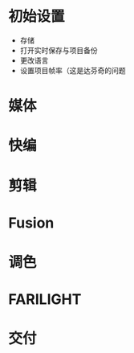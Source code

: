 # 初始设置

- 存储
- 打开实时保存与项目备份
- 更改语言
- 设置项目帧率（这是达芬奇的问题

# 媒体



# 快编

# 剪辑

# Fusion

# 调色

# FARILIGHT

# 交付

